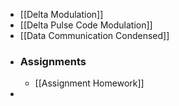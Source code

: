 - [[Delta Modulation]]
- [[Delta Pulse Code Modulation]]
- [[Data Communication Condensed]]
- ### Assignments
	- [[Assignment Homework]]
-